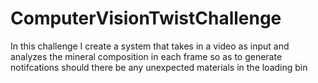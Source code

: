 # ComputerVisionTwistChallenge

In this challenge I create a system that takes in a video as input and analyzes the mineral composition in each frame so as to generate notifcations should there be any unexpected materials in the loading bin
